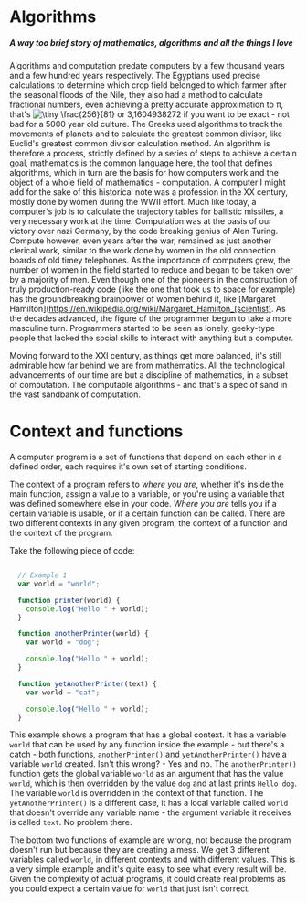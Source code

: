 
# Algorithms
##### A way too brief story of mathematics, algorithms and all the things I love

  Algorithms and computation predate computers by a few thousand years and a few hundred years respectively.
  The Egyptians used precise calculations to determine which crop field belonged to which farmer after the seasonal floods of the Nile, they also had a method to calculate fractional numbers, even achieving a pretty accurate approximation to π, that's <img src="https://latex.codecogs.com/gif.latex?\dpi{100}&space;\fn_cm&space;\tiny&space;\frac{256}{81}" title="\tiny \frac{256}{81}" /> or 3,1604938272 if you want to be exact - not bad for a 5000 year old culture. The Greeks used algorithms to track the movements of planets and to calculate the greatest common divisor, like Euclid's greatest common divisor calculation method.
  An algorithm is therefore a process, strictly defined by a series of steps to achieve a certain goal, mathematics is the common language here, the tool that defines algorithms, which in turn are the basis for how computers work and the object of a whole field of mathematics - computation. A computer I might add for the sake of this historical note was a profession in the XX century, mostly done by women during the WWII effort. Much like today, a computer's job is to calculate the trajectory tables for ballistic missiles, a very necessary work at the time. Computation was at the basis of our victory over nazi Germany, by the code breaking genius of Alen Turing.
  Compute however, even years after the war, remained as just another clerical work, similar to the work done by women in the old connection boards of old timey telephones.
  As the importance of computers grew, the number of women in the field started to reduce and began to be taken over by a majority of men. Even though one of the pioneers in the construction of truly production-ready code (like the one that took us to space for example) has the groundbreaking brainpower of women behind it, like [Margaret Hamilton](https://en.wikipedia.org/wiki/Margaret_Hamilton_(scientist). As the decades advanced,  the figure of the programmer begun to take a more masculine turn. Programmers started to be seen as lonely, geeky-type people that lacked the social skills to interact with anything but a computer.

  Moving forward to the XXI century, as things get more balanced, it's still admirable how far behind we are from mathematics. All the technological advancements of our time are but a discipline of mathematics, in a subset of computation. The computable algorithms - and that's a spec of sand in the vast sandbank of computation.

  <div style="page-break-after: always;"></div>


# Context and functions

  A computer program is a set of functions that depend on each other in a defined order, each requires it's own set of starting conditions.

  The context of a program refers to _where you are_, whether it's inside the main function, assign a value to a variable, or you're using a variable that was defined somewhere else in your code. _Where you are_ tells you if a certain variable is usable, or if a certain function can be called.
  There are two different contexts in any given program, the context of a function and the context of the program.

  Take the following piece of code:

  ```javascript

    // Example 1
    var world = "world";

    function printer(world) {
      console.log("Hello " + world);
    }

    function anotherPrinter(world) {
      var world = "dog";

      console.log("Hello " + world);
    }

    function yetAnotherPrinter(text) {
      var world = "cat";

      console.log("Hello " + world);
    }

  ```

  This example shows a program that has a global context. It has a variable `world` that can be used by any function inside the example - but there's a catch - both functions, `anotherPrinter()` and `yetAnotherPrinter()` have a variable `world` created.
  Isn't this wrong? - Yes and no.
  The `anotherPrinter()` function gets the global variable `world` as an argument that has the value `world`, which is then overridden by the value `dog` and at last prints `Hello dog`. The variable `world` is overridden in the context of that function.
  The `yetAnotherPrinter()` is a different case, it has a local variable called `world` that doesn't override any variable name - the argument variable it receives is called `text`. No problem there.

  The bottom two functions of example are wrong, not because the program doesn't run but because they are creating a mess. We get 3 different variables called `world`, in different contexts and with different values. This is a very simple example and it's quite easy to see what every result will be. Given the complexity of actual programs, it could create real problems as you could expect a certain value for `world` that just isn't correct.

